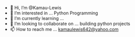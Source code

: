 - 👋 Hi, I’m @Kamau-Lewis
- 👀 I’m interested in ... Python Programming
- 🌱 I’m currently learning ... 
- 💞️ I’m looking to collaborate on ... building python projects
- 📫 How to reach me ... kamaulewis642@yahoo.com

<!---
Kamau-Lewis/Kamau-Lewis is a ✨ special ✨ repository because its `README.md` (this file) appears on your GitHub profile.
You can click the Preview link to take a look at your changes.
--->
